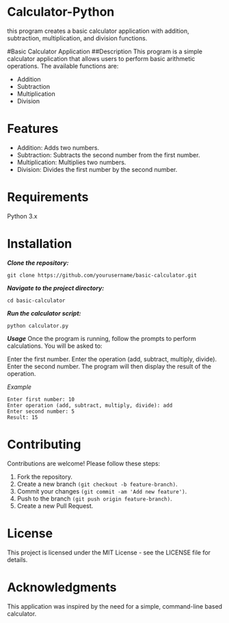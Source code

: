 # Calculator-Python
this program creates a basic calculator application with addition, subtraction, multiplication, and division functions.


#Basic Calculator Application
##Description
This program is a simple calculator application that allows users to perform basic arithmetic operations. The available functions are:

- Addition
- Subtraction
- Multiplication
- Division


# Features
- Addition: Adds two numbers.
- Subtraction: Subtracts the second number from the first number.
- Multiplication: Multiplies two numbers.
- Division: Divides the first number by the second number.

# Requirements
Python 3.x

# Installation
***Clone the repository:***

```
git clone https://github.com/yourusername/basic-calculator.git
```

***Navigate to the project directory:***

```
cd basic-calculator
```

***Run the calculator script:***

```
python calculator.py
```

***Usage***
Once the program is running, follow the prompts to perform calculations. You will be asked to:

Enter the first number.
Enter the operation (add, subtract, multiply, divide).
Enter the second number.
The program will then display the result of the operation.

*Example*
```
Enter first number: 10
Enter operation (add, subtract, multiply, divide): add
Enter second number: 5
Result: 15
```
# Contributing
Contributions are welcome! Please follow these steps:

1. Fork the repository.
2. Create a new branch `(git checkout -b feature-branch)`.
3. Commit your changes `(git commit -am 'Add new feature')`.
4. Push to the branch `(git push origin feature-branch)`.
5. Create a new Pull Request.

# License
This project is licensed under the MIT License - see the LICENSE file for details.

# Acknowledgments
This application was inspired by the need for a simple, command-line based calculator.

